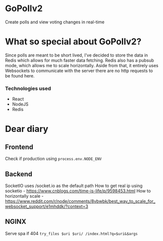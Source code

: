 # GoPollv2

Create polls and view voting changes in real-time

# What so special about GoPollv2?

Since polls are meant to be short lived, I've decided to store the data in Redis which allows for much faster data fetching. Redis also has a pubsub mode, which allows me to scale horizontally.
Aside from that, it entirely uses Websockets to communicate with the server there are no http requests to be found here.

### Technologies used

- React
- NodeJS
- Redis

# Dear diary

## Frontend

Check if production using `process.env.NODE_ENV`

## Backend

SocketIO uses /socket.io as the default path
How to get real ip using socketio - https://www.cnblogs.com/time-is-life/p/9598453.html
How to horizontally scale - https://www.reddit.com/r/node/comments/8vbwbk/best_way_to_scale_for_websocket_support/e1mhddk/?context=3

## NGINX

Serve spa if 404
`try_files $uri $uri/ /index.html?q=$uri&$args`
